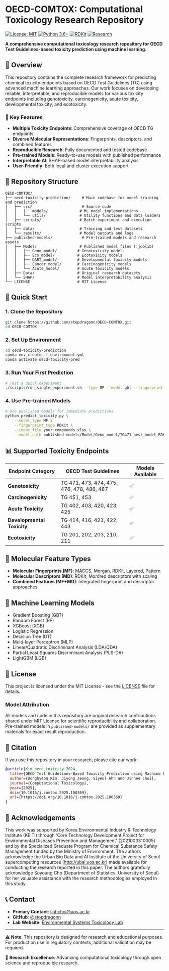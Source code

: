 # OECD-COMTOX: Computational Toxicology Research Repository

[![License: MIT](https://img.shields.io/badge/License-MIT-yellow.svg)](https://opensource.org/licenses/MIT)
[![Python 3.6+](https://img.shields.io/badge/python-3.6+-blue.svg)](https://www.python.org/downloads/)
[![RDKit](https://img.shields.io/badge/RDKit-2020.03+-green.svg)](https://www.rdkit.org/)
[![Research](https://img.shields.io/badge/Research-Computational%20Toxicology-blue.svg)](https://github.com/stopdragonn/OECD-COMTOX)

**A comprehensive computational toxicology research repository for OECD Test Guidelines-based toxicity prediction using machine learning.**

## 🔬 Overview

This repository contains the complete research framework for predicting chemical toxicity endpoints based on OECD Test Guidelines (TG) using advanced machine learning approaches. Our work focuses on developing reliable, interpretable, and reproducible models for various toxicity endpoints including genotoxicity, carcinogenicity, acute toxicity, developmental toxicity, and ecotoxicity.

### 🎯 Key Features

- **Multiple Toxicity Endpoints**: Comprehensive coverage of OECD TG endpoints
- **Diverse Molecular Representations**: Fingerprints, descriptors, and combined features
- **Reproducible Research**: Fully documented and tested codebase
- **Pre-trained Models**: Ready-to-use models with published performance
- **Interpretable AI**: SHAP-based model interpretability analysis
- **User-Friendly**: Both local and cluster execution support

## 📁 Repository Structure

```
OECD-COMTOX/
├── oecd-toxicity-prediction/     # Main codebase for model training and prediction
│   ├── src/                      # Source code
│   │   ├── models/              # ML model implementations
│   │   └── utils/               # Utility functions and data loaders
│   ├── scripts/                 # Batch experiment and execution scripts
│   ├── data/                    # Training and test datasets
│   └── results/                 # Model outputs and logs
├── published-models/             # Pre-trained models and research assets
│   ├── Model/                   # Published model files (.joblib)
│   │   ├── Geno_model/         # Genotoxicity models
│   │   ├── Eco_model/          # Ecotoxicity models
│   │   ├── DART_model/         # Developmental toxicity models
│   │   ├── Cancer_model/       # Carcinogenicity models
│   │   └── Acute_model/        # Acute toxicity models
│   ├── Data/                   # Original research datasets
│   └── SHAP/                   # Model interpretability analysis
└── LICENSE                     # MIT License
```

## 🚀 Quick Start

### 1. Clone the Repository
```bash
git clone https://github.com/stopdragonn/OECD-COMTOX.git
cd OECD-COMTOX
```

### 2. Set Up Environment
```bash
cd oecd-toxicity-prediction
conda env create -f environment.yml
conda activate oecd-toxicity-pred
```

### 3. Run Your First Prediction
```bash
# Test a quick experiment
./scripts/run_single_experiment.sh --type MF --model gbt --fingerprint Morgan --data TG201
```

### 4. Use Pre-trained Models
```bash
# Use published models for immediate predictions
python predict_toxicity.py \
    --model_type MF \
    --fingerprint_type RDKit \
    --input_file your_compounds.xlsx \
    --model_path published-models/Model/Geno_model/TG471_best_model_RDKit_lr.joblib
```

## 📊 Supported Toxicity Endpoints

| Endpoint Category | OECD Test Guidelines | Models Available |
|-------------------|---------------------|------------------|
| **Genotoxicity** | TG 471, 473, 474, 475, 476, 478, 486, 487 | ✅ |
| **Carcinogenicity** | TG 451, 453 | ✅ |
| **Acute Toxicity** | TG 402, 403, 420, 423, 425 | ✅ |
| **Developmental Toxicity** | TG 414, 416, 421, 422, 443 | ✅ |
| **Ecotoxicity** | TG 201, 202, 203, 210, 211 | ✅ |

## 🧪 Molecular Feature Types

- **Molecular Fingerprints (MF)**: MACCS, Morgan, RDKit, Layered, Pattern
- **Molecular Descriptors (MD)**: RDKit, Mordred descriptors with scaling
- **Combined Features (MF+MD)**: Integrated fingerprint and descriptor approaches

## 🎯 Machine Learning Models

- Gradient Boosting (GBT)
- Random Forest (RF)
- XGBoost (XGB)
- Logistic Regression
- Decision Tree (DT)
- Multi-layer Perceptron (MLP)
- Linear/Quadratic Discriminant Analysis (LDA/QDA)
- Partial Least Squares Discriminant Analysis (PLS-DA)
- LightGBM (LGB)

## 📄 License

This project is licensed under the MIT License - see the [LICENSE](LICENSE) file for details.

### Model Attribution

All models and code in this repository are original research contributions shared under MIT License for scientific reproducibility and collaboration. Pre-trained models in `published-models/` are provided as supplementary materials for exact result reproduction.

## 📖 Citation

If you use this repository in your research, please cite our work:

```bibtex
@article{Kim_oecd_toxicity_2024,
  title={OECD Test Guidelines-Based Toxicity Prediction using Machine Learning: A Comprehensive Study of Molecular Features and Model Performance},
  author={Donghyeon Kim, Jiyong Jeong, Siyeol Ahn and Jinhee Choi},
  journal={Computational Toxicology},
  year={2025},
  doi={10.1016/j.comtox.2025.100369},
  url={https://doi.org/10.1016/j.comtox.2025.100369}
}
```

## 🙏 Acknowledgements

This work was supported by Korea Environmental Industry & Technology Institute (KEITI) through 'Core Technology Development Project for Environmental Diseases Prevention and Management' (2021003310005) and by the Specialized Graduate Program for Chemical Substance Safety Management funded by the Ministry of Environment. The authors acknowledge the Urban Big Data and AI Institute of the University of Seoul supercomputing resources (http://ubai.uos.ac.kr) made available for conducting the research reported in this paper. The authors gratefully acknowledge Soyoung Cho (Department of Statistics, University of Seoul) for her valuable assistance with the research methodologies employed in this study.

## 📞 Contact

- **Primary Contact**: [jinhchoi@uos.ac.kr](mailto:jinhchoi@uos.ac.kr)
- **GitHub**: [@stopdragonn](https://github.com/stopdragonn)
- **Lab Website**: [Environmental Systems Toxicology Lab](https://est.uos.ac.kr/)

---

⚠️ **Note**: This repository is designed for research and educational purposes. For production use in regulatory contexts, additional validation may be required.

🔬 **Research Excellence**: Advancing computational toxicology through open science and reproducible research.
